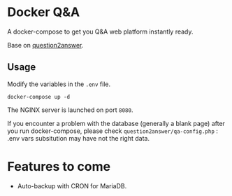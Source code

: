 # Docker Q&A

A docker-compose to get you Q&A web platform instantly ready.

Base on [question2answer](https://github.com/q2a/question2answer).

## Usage

Modify the variables in the `.env` file.

```
docker-compose up -d
```

The NGINX server is launched on port `8080`.

If you encounter a problem with the database (generally a blank page) after you run docker-compose, please check `question2answer/qa-config.php` : .env vars subsitution may have not the right data.

# Features to come

- Auto-backup with CRON for MariaDB.
